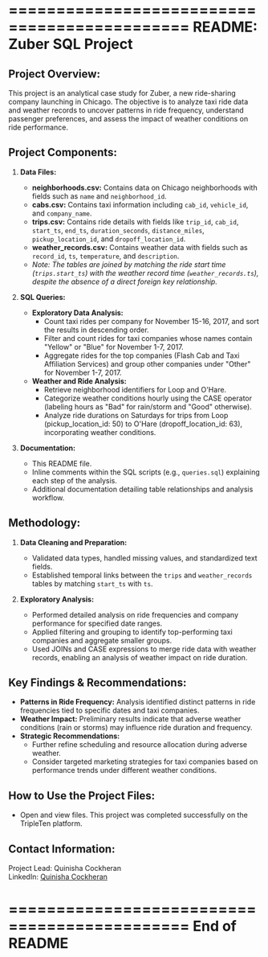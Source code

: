 =============================================
README: Zuber SQL Project
=============================================

Project Overview:
-----------------
This project is an analytical case study for Zuber, a new ride-sharing company launching in Chicago. The objective is to analyze taxi ride data and weather records to uncover patterns in ride frequency, understand passenger preferences, and assess the impact of weather conditions on ride performance.

Project Components:
-------------------
1. **Data Files:**
   - **neighborhoods.csv:** Contains data on Chicago neighborhoods with fields such as `name` and `neighborhood_id`.
   - **cabs.csv:** Contains taxi information including `cab_id`, `vehicle_id`, and `company_name`.
   - **trips.csv:** Contains ride details with fields like `trip_id`, `cab_id`, `start_ts`, `end_ts`, `duration_seconds`, `distance_miles`, `pickup_location_id`, and `dropoff_location_id`.
   - **weather_records.csv:** Contains weather data with fields such as `record_id`, `ts`, `temperature`, and `description`.
   - *Note: The tables are joined by matching the ride start time (`trips.start_ts`) with the weather record time (`weather_records.ts`), despite the absence of a direct foreign key relationship.*

2. **SQL Queries:**
   - **Exploratory Data Analysis:**
     - Count taxi rides per company for November 15-16, 2017, and sort the results in descending order.
     - Filter and count rides for taxi companies whose names contain "Yellow" or "Blue" for November 1-7, 2017.
     - Aggregate rides for the top companies (Flash Cab and Taxi Affiliation Services) and group other companies under "Other" for November 1-7, 2017.
   - **Weather and Ride Analysis:**
     - Retrieve neighborhood identifiers for Loop and O'Hare.
     - Categorize weather conditions hourly using the CASE operator (labeling hours as "Bad" for rain/storm and "Good" otherwise).
     - Analyze ride durations on Saturdays for trips from Loop (pickup_location_id: 50) to O'Hare (dropoff_location_id: 63), incorporating weather conditions.

3. **Documentation:**
   - This README file.
   - Inline comments within the SQL scripts (e.g., `queries.sql`) explaining each step of the analysis.
   - Additional documentation detailing table relationships and analysis workflow.

Methodology:
------------
1. **Data Cleaning and Preparation:**
   - Validated data types, handled missing values, and standardized text fields.
   - Established temporal links between the `trips` and `weather_records` tables by matching `start_ts` with `ts`.

2. **Exploratory Analysis:**
   - Performed detailed analysis on ride frequencies and company performance for specified date ranges.
   - Applied filtering and grouping to identify top-performing taxi companies and aggregate smaller groups.
   - Used JOINs and CASE expressions to merge ride data with weather records, enabling an analysis of weather impact on ride duration.

Key Findings & Recommendations:
-------------------------------
- **Patterns in Ride Frequency:** Analysis identified distinct patterns in ride frequencies tied to specific dates and taxi companies.
- **Weather Impact:** Preliminary results indicate that adverse weather conditions (rain or storms) may influence ride duration and frequency.
- **Strategic Recommendations:** 
  - Further refine scheduling and resource allocation during adverse weather.
  - Consider targeted marketing strategies for taxi companies based on performance trends under different weather conditions.

How to Use the Project Files:
-----------------------------
- Open and view files. This project was completed successfully on the TripleTen platform.

Contact Information:
--------------------
Project Lead: Quinisha Cockheran  
LinkedIn: [Quinisha Cockheran](https://www.linkedin.com/in/quinisha-cockheran)

=============================================
End of README
=============================================
